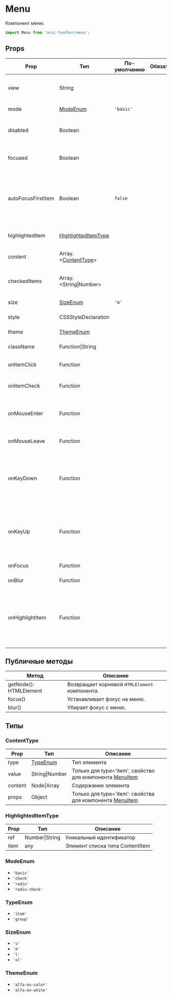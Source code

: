 # Menu

Компонент меню.

```javascript
import Menu from 'arui-feather/menu';
```




## Props


| Prop  | Тип  | По-умолчанию | Обязательный | Описание |
| ----- | ---- | ------------ | ------------ |----------|
| view | String |  |  | Тип расположения меню: 'horizontal' |
| mode | [ModeEnum](#ModeEnum) | `'basic'`  |  | Тип списка вариантов меню |
| disabled | Boolean |  |  | Управление возможностью изменения значения |
| focused | Boolean |  |  | Управление состоянием фокуса элемента |
| autoFocusFirstItem | Boolean | `false`  |  | Управление автоматическим фокусом на первом элементе при вызове публичного метода focus |
| highlightedItem | [HighlightedItemType](#HighlightedItemType) |  |  | Элемент меню, на котором стоит выделение |
| content | Array.<[ContentType](#ContentType)> |  |  | Список объектов ContentItem |
| checkedItems | Array.<String\|Number> |  |  | Список значений выбранных элементов |
| size | [SizeEnum](#SizeEnum) | `'m'`  |  | Размер компонента |
| style | CSSStyleDeclaration |  |  | Объект со стилями |
| theme | [ThemeEnum](#ThemeEnum) |  |  | Тема компонента |
| className | Function\|String |  |  | Дополнительный класс |
| onItemClick | Function |  |  | Обработчик клика по варианту меню |
| onItemCheck | Function |  |  | Обработчик выбора варианта меню |
| onMouseEnter | Function |  |  | Обработчик события наведения курсора на меню |
| onMouseLeave | Function |  |  | Обработчик события снятия курсора с меню |
| onKeyDown | Function |  |  | Обработчик события нажатия на клавишу клавиатуры в момент, когда фокус находится на компоненте |
| onKeyUp | Function |  |  | Обработчик события отжатия на клавишу клавиатуры в момент, когда фокус находится на компоненте |
| onFocus | Function |  |  | Обработчик фокуса |
| onBlur | Function |  |  | Обработчик снятия фокуса |
| onHighlightItem | Function |  |  | Обработчик события выделения элемента меню, принимает на вход переменную типа HighlightedItem |





## Публичные методы
| Метод  | Описание |
| ------ | -------- |
| getNode(): HTMLElement | Возвращает корневой `HTMLElement` компонента. |
| focus() | Устанавливает фокус на меню. |
| blur() | Убирает фокус с меню. |





## Типы




### <a id="ContentType"></a>ContentType

| Prop  | Тип  | Описание |
| ----- | ---- |----------|
| type | [TypeEnum](#TypeEnum) | Тип элемента |
| value | String\|Number | Только для type='item', свойство для компонента [MenuItem](../menu-item/) |
| content | Node\|Array | Содержание элемента |
| props | Object | Только для type='item': свойства для компонента [MenuItem](../menu-item/) |


### <a id="HighlightedItemType"></a>HighlightedItemType

| Prop  | Тип  | Описание |
| ----- | ---- |----------|
| ref | Number\|String | Уникальный идентификатор |
| item | any | Элемент списка типа ContentItem |







### <a id="ModeEnum"></a>ModeEnum

 * `'basic'`
 * `'check'`
 * `'radio'`
 * `'radio-check'`


### <a id="TypeEnum"></a>TypeEnum

 * `'item'`
 * `'group'`


### <a id="SizeEnum"></a>SizeEnum

 * `'s'`
 * `'m'`
 * `'l'`
 * `'xl'`


### <a id="ThemeEnum"></a>ThemeEnum

 * `'alfa-on-color'`
 * `'alfa-on-white'`



